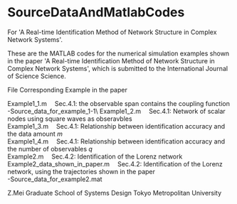 # SourceDataAndMatlabCodes
For 'A Real-time Identification Method of Network Structure in Complex Network Systems'.

These are the MATLAB codes for the numerical simulation examples shown in the paper 
'A Real-time Identification Method of Network Structure in Complex Network Systems',
which is submitted to the International Journal of Science Science. 


File                              Corresponding Example in the paper

Example1_1.m                      &emsp;Sec.4.1: the observable span contains the coupling function <br />
  -Source_data_for_example_1-1\\
Example1_2.m                      &emsp;Sec.4.1: Network of scalar nodes using square waves as obseravbles<br />
Example1_3.m                      &emsp;Sec.4.1: Relationship between identification accuracy and the data amount $m$ <br />
Example1_4.m                      &emsp;Sec.4.1: Relationship between identification accuracy and the number of observables $q$ <br />
Example2.m                        &emsp;Sec.4.2: Identification of the Lorenz network <br />
Example2_data_shown_in_paper.m    &emsp;Sec.4.2: Identification of the Lorenz network, using the trajectories shown in the paper<br />
  -Source_data_for_example2.mat<br />



Z.Mei 
Graduate School of Systems Design
Tokyo Metropolitan University
